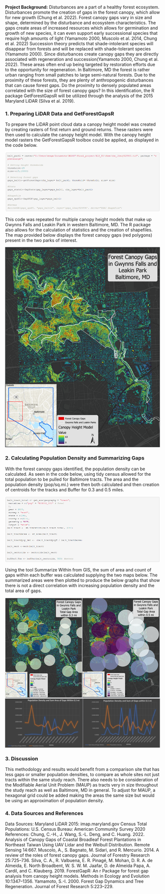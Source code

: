 **Project Background:**  Disturbances are a part of a healthy forest ecosystem. Disturbances promote the creation of gaps in the forest canopy, which allow for new growth (Chung et al. 2022). Forest canopy gaps vary in size and shape, determined by the disturbance and ecosystem characteristics. The gaps create areas of increased resources which allows for germination and growth of new species, it can even support early successional species that require high amounts of light (Yamamoto 2000, Muscolo et al. 2014, Chung et al. 2022) Succession theory predicts that shade-intolerant species will disappear from forests and will be replaced with shade-tolerant species (Yamamoto 2000). Since disturbances create canopy gaps they are directly associated with regeneration and succession(Yamamoto 2000, Chung et al. 2022). These areas often end up being targeted by restoration efforts due to the opportunity for regeneration.
  In Baltimore, MD the forest is rather urban ranging from small patches to large semi-natural forests. Due to the proximity of these forests, they are plenty of anthropogenic disturbances that can cause forest gaps.  Do the proximity to densely populated areas correlated with the size of forest canopy gaps? In this identification, the R package GetForestGapsR will be utilized through the analysis of the 2015 Maryland LiDAR (Silva et al. 2019).

### 1. Preparing LiDAR Data and GetForestGapsR

To prepare the LiDAR point cloud data a canopy height model was created by creating rasters of first return and ground returns. These rasters were then used to calculate the canopy height model. With the canopy height model rasters the GetForestGapsR toolbox could be applied, as displayed in the code below.


<img src="/final_project/get_forest_gap.png?raw=true"/>


This code was repeated for multiple canopy height models that make up Gwynns Falls and Leakin Park in western Baltimore, MD. The R package also allows for the calculation of statistics and the creation of shapefiles. The map provided below displays the forest canopy gaps (red polygons) present in the two parks of interest. 


<img src="/final_project/gaps_layout.png?raw=true"/>

### 2. Calculating Population Density and Summarizing Gaps 

With the forest canopy gaps identified, the population density can be calculated. As seen in the code below, using tidy census allowed for the total population to be pulled for Baltimore tracts. The area and the population density (pop/sq.mi.) were then both calculated and then creation of centroids for the tracks and Buffer for 0.3 and 0.5 miles. 


<img src="/final_project/pop_data.png?raw=true"/>

Using the tool Summarize Within from GIS, the sum of area and count of gaps within each buffer was calculated supplying the two maps below. The summarized areas were then plotted to produce the below graphs that show there is not a direct correlation with increasing population density and the total area of gaps. 


<img src="/final_project/twomaps.png?raw=true"/>

<img src="/final_project/two_graphs.png?raw=true"/>

### 3. Discussion 

This methodology and results would benefit from a comparison site that has less gaps or smaller population densities, to compare as whole sites not just tracts within the same study reach. There also needs to be consideration of the Modifiable Aerial Unit Problem (MAUP) as tracts very in size throughout the study reach as well as Baltimore, MD in general. To adjust for MAUP, a hexagonal grid could be added making the areas the same size but would be using an approximation of population density.  

### 4. Data Sources and References 

Data Sources:
Maryland LiDAR 2015: imap.maryland.gov
Census Total Populations: U.S. Census Bureau: American Community Survey 2020
References:
Chung, C.-H., J. Wang, S.-L. Deng, and C. Huang. 2022. Analysis of Canopy Gaps of Coastal Broadleaf Forest Plantations in Northeast Taiwan Using UAV Lidar and the Weibull Distribution. Remote Sensing 14:667.
Muscolo, A., S. Bagnato, M. Sidari, and R. Mercurio. 2014. A review of the roles of forest canopy gaps. Journal of Forestry Research 25:725–736.
Silva, C. A., R. Valbuena, E. R. Pinagé, M. Mohan, D. R. A. de Almeida, E. North Broadbent, W. S. W. M. Jaafar, D. de Almeida Papa, A. Cardil, and C. Klauberg. 2019. ForestGapR: An r Package for forest gap analysis from canopy height models. Methods in Ecology and Evolution 10:1347–1356.
Yamamoto, S.-I. 2000. Forest Gap Dynamics and Tree Regeneration. Journal of Forest Research 5:223–229.



